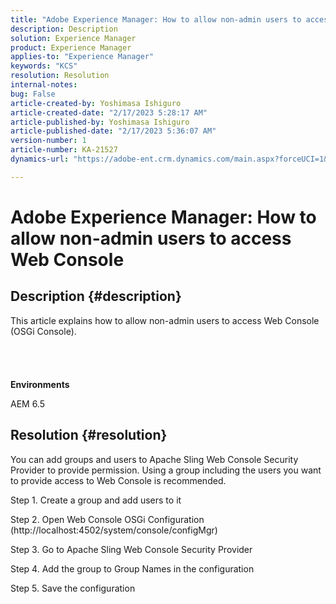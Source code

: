 ```yaml
---
title: "Adobe Experience Manager: How to allow non-admin users to access Web Console"
description: Description
solution: Experience Manager
product: Experience Manager
applies-to: "Experience Manager"
keywords: "KCS"
resolution: Resolution
internal-notes: 
bug: False
article-created-by: Yoshimasa Ishiguro
article-created-date: "2/17/2023 5:28:17 AM"
article-published-by: Yoshimasa Ishiguro
article-published-date: "2/17/2023 5:36:07 AM"
version-number: 1
article-number: KA-21527
dynamics-url: "https://adobe-ent.crm.dynamics.com/main.aspx?forceUCI=1&pagetype=entityrecord&etn=knowledgearticle&id=bfaac1dd-83ae-ed11-aad1-6045bd0061cb"

---
```

# Adobe Experience Manager: How to allow non-admin users to access Web Console

## Description {#description}

This article explains how to allow non-admin users to access Web Console (OSGi Console).<br><br> <br><br><br>
<b>Environments</b>

AEM 6.5


## Resolution {#resolution}


You can add groups and users to Apache Sling Web Console Security Provider to provide permission.
Using a group including the users you want to provide access to Web Console is recommended.

Step 1. Create a group and add users to it

Step 2. Open Web Console  OSGi  Configuration (http://localhost:4502/system/console/configMgr)

Step 3. Go to Apache Sling Web Console Security Provider

Step 4. Add the group to Group Names in the configuration

Step 5. Save the configuration
